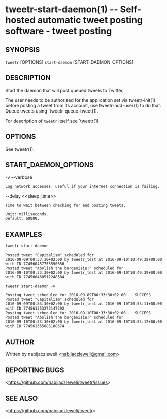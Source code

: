 tweetr-start-daemon(1) -- Self-hosted automatic tweet posting software - tweet posting
======================================================================================

## SYNOPSIS

`tweetr` [OPTIONS] `start-daemon` [START_DAEMON_OPTIONS]

## DESCRIPTION

Start the daemon that will post queued tweets to Twitter,

The user needs to be authorised for the application set via
tweetr-init(1) before posting a tweet from its account, use
tweetr-add-user(1) to do that.
Queue tweets using `tweetr-queue-tweet(1).

For description of `tweetr` itself see `tweetr(1).

## OPTIONS

  See tweetr(1).

## START_DAEMON_OPTIONS

  -v --verbose

    Log network accesses, useful if your internet connection is failing.

  --delay &lt;<sleep_time>&gt;

    Time to wait between checking for and posting tweets.

    Unit: milliseconds.
    Default: 60000.

## EXAMPLES

  `tweetr start-daemon`

    Posted tweet "Capitalism" scheduled for
    2016-09-09T00:33:30+02:00 by tweetr_test at 2016-09-10T10:49:38+00:00
    with ID 774560457755590656
    Posted tweet "Abolish the burgeoisie!" scheduled for
    2016-09-10T00:33:30+02:00 by tweetr_test at 2016-09-10T10:49:39+00:00
    with ID 774560460511248384

  `tweetr start-daemon -v`

    Posting tweet scheduled for 2016-09-09T00:33:30+02:00... SUCCESS
    Posted tweet "Capitalism" scheduled for
    2016-09-09T00:33:30+02:00 by tweetr_test at 2016-09-10T10:53:11+00:00
    with ID 774561353273147392
    Posting tweet scheduled for 2016-09-10T00:33:30+02:00... SUCCESS
    Posted tweet "Abolish the burgeoisie!" scheduled for
    2016-09-10T00:33:30+02:00 by tweetr_test at 2016-09-10T10:53:12+00:00
    with ID 774561355886108674

## AUTHOR

Written by nabijaczleweli &lt;<nabijaczleweli@gmail.com>&gt;

## REPORTING BUGS

&lt;<https://github.com/nabijaczleweli/tweetr/issues>&gt;

## SEE ALSO

&lt;<https://github.com/nabijaczleweli/tweetr>&gt;
